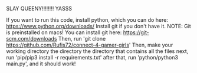 SLAY QUEENY!!!!!!!! YASSS

If you want to run this code, install python, which you can do here: https://www.python.org/downloads/
Install git if you don't have it. NOTE: Git is preinstalled on macs! You can install git here: https://git-scm.com/downloads
Then, run 'git clone https://github.com/Rufis72/connect-4-gamer-girls'
Then, make your working directory the directory the directory that contains all the files
next, run 'pip/pip3 install -r requirements.txt'
after that, run 'python/python3 main.py', and it should work!
